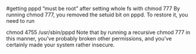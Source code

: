 #getting pppd “must be root” after setting whole fs with chmod 777
By running chmod 777, you removed the setuid bit on pppd. To restore it, you need to run

chmod 4755 /usr/sbin/pppd
Note that by running a recursive chmod 777 in this manner, you’ve probably broken other permissions, and you’ve certainly made your system rather insecure.


